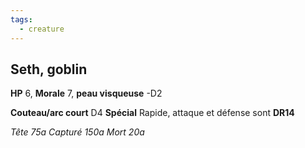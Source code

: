 ```yaml
---
tags:
  - creature
---
```

## Seth, goblin

**HP** 6, **Morale** 7, **peau visqueuse** -D2

**Couteau/arc court** D4
**Spécial** Rapide, attaque et défense sont **DR14**

*Tête 75a*
*Capturé 150a*
*Mort 20a*
